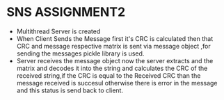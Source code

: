 # SNS ASSIGNMENT2
* Multithread Server is created
* When Client Sends the Message first it's CRC is calculated then that CRC and message respective matrix is sent via message object ,for sending the messages pickle library is used. 
* Server receives the message object now the server extracts and the matrix and decodes it into the string and calculates the CRC of the received string,if the CRC is equal to the Received CRC than the message received is succesul otherwise there is error in the message and this status is send back to client.